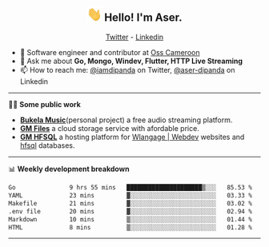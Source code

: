 <h2 align="center"> <img src="https://github.com/gabriel-TheCode/gabriel-TheCode/blob/master/gifs/Hi.gif" width="30px"> Hello! I'm Aser.</h2>
<p align="center">
  <a href="https://twitter.com/iamdipanda">Twitter</a> - 
  <a href="https://www.linkedin.com/in/aser-dipanda/">Linkedin</a>
</p>


- 🔭 Software engineer and contributor at [Oss Cameroon](https://github.com/osscameroon)
- 💬 Ask me about **Go, Mongo, Windev, Flutter, HTTP Live Streaming**
- 📫 How to reach me: [@iamdipanda](https://twitter.com/iamdipanda) on Twitter, [@aser-dipanda](https://www.linkedin.com/in/aser-dipanda/) on Linkedin

-------

👨‍💻 **Some public work**

- **[Bukela Music](https://music.bukela.co)**(personal project) a free audio streaming platform. 
- **[GM Files](https://gamesmania.io)** a cloud storage service with afordable price.
- **[GM HFSQL](https://gamesmania.io)** a hosting platform for [Wlangage | Webdev](https://pcsoft.fr/webdev/index.html) websites and [hfsql](https://pcsoft.fr/accueilpub/hfsql.htm) databases.
-------

📊 **Weekly development breakdown**

<!--START_SECTION:waka-->

```text
Go               9 hrs 55 mins   █████████████████████▒░░░   85.53 %
YAML             23 mins         ▓░░░░░░░░░░░░░░░░░░░░░░░░   03.33 %
Makefile         21 mins         ▓░░░░░░░░░░░░░░░░░░░░░░░░   03.02 %
.env file        20 mins         ▓░░░░░░░░░░░░░░░░░░░░░░░░   02.94 %
Markdown         10 mins         ▒░░░░░░░░░░░░░░░░░░░░░░░░   01.44 %
HTML             8 mins          ▒░░░░░░░░░░░░░░░░░░░░░░░░   01.28 %
```

<!--END_SECTION:waka-->

-------
